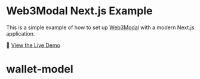 # Web3Modal Next.js Example

This is a simple example of how to set up [Web3Modal](https://github.com/Web3Modal/web3modal) with a modern Next.js application.

👀 [View the Live Demo](https://web3modal-example.vercel.app/)
# wallet-model
